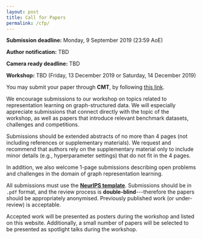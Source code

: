 ```yaml
---
layout: post
title: Call for Papers
permalink: /cfp/
---
```


**Submission deadline:** Monday, 9 September 2019 (23:59 AoE)

**Author notification:** TBD

**Camera ready deadline:** TBD

**Workshop:** TBD (Friday, 13 December 2019 or Saturday, 14 December 2019)

You may submit your paper through **CMT**, by following [this link](https://cmt3.research.microsoft.com/NeurIPSGRL2019/).

We encourage submissions to our workshop on topics related to representation learning on graph-structured data. We will especially appreciate submissions that connect directly with the topic of the workshop, as well as papers that introduce relevant benchmark datasets, challenges and competitions.

Submissions should be extended abstracts of no more than 4 pages (not including references or supplementary materials). We request and recommend that authors rely on the supplementary material only to include minor details (e.g., hyperparameter settings) that do not fit in the 4 pages.

In addition, we also welcome 1-page submissions describing open problems and challenges in the domain of graph representation learning. 

All submissions must use the [**NeurIPS template**](https://github.com/ICLR/Master-Template/archive/ICLR2019.tar.gz). 
Submissions should be in `.pdf` format, and the review process is **double-blind**---therefore the papers should be appropriately anonymised. Previously published work (or under-review) is acceptable. 

Accepted work will be presented as posters during the workshop and listed on this website. Additionally, a small number of papers will be selected to be presented as spotlight talks during the workshop.
